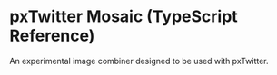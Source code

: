 # pxTwitter Mosaic (TypeScript Reference)

An experimental image combiner designed to be used with pxTwitter.
